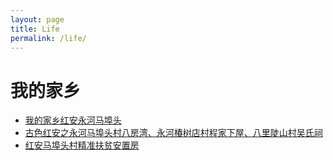 ```yaml
---
layout: page
title: Life
permalink: /life/
---
```


# 我的家乡

- [我的家乡红安永河马埠头](https://slxiao.github.io/presentations/MyHometownMabutou.pdf)
- [古色红安之永河马埠头村八房湾、永河椿树店村程家下屋、八里陡山村吴氏祠](http://www.redhongan.com/p/32803.html)
- [红安马埠头村精准扶贫安置房](http://www.vzan.com/t/d-18076646?pageIndex=1)


